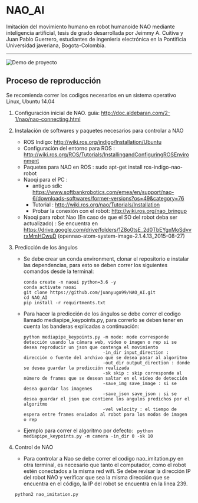 # NAO_AI

Imitación del movimiento humano en robot humanoide NAO mediante inteligencia artificial, tesis de grado desarrollada por Jeimmy A. Cuitiva y Juan Pablo Guerrero, estudiantes de ingenieria electrónica en la Pontificia Universidad javeriana, Bogota-Colombia.

------------------------------

![Demo de proyecto](https://www.youtube.com/watch?v=o3aseUNGSXI)
 
 
## Proceso de reproducción 

Se recomienda correr los codigos necesarios en un sistema operativo Linux, Ubuntu 14.04

1. Configuración inicial de NAO. guía: http://doc.aldebaran.com/2-1/nao/nao-connecting.html

2. Instalación de softwares y paquetes necesarios para controlar a NAO
    * ROS Indigo: http://wiki.ros.org/indigo/Installation/Ubuntu  
    * Configuración del entorno para ROS :  http://wiki.ros.org/ROS/Tutorials/InstallingandConfiguringROSEnvironment
    * Paquetes para NAO en ROS : sudo apt-get install ros-indigo-nao-robot
    * Naoqi para el PC : 
       * antiguo sdk: https://www.softbankrobotics.com/emea/en/support/nao-6/downloads-softwares/former-versions?os=49&category=76
       * Tutorial : http://wiki.ros.org/nao/Tutorials/Installation
       * Probar la conexión con el robot: http://wiki.ros.org/nao_bringup
    * Naoqi para robot Nao (En caso de que el SO del robot deba ser actualizado) : Se encuentra en https://drive.google.com/drive/folders/1Z8o0tsE_2d0TbEYgxMoSdvvrxMmHCwuD (opennao-atom-system-image-2.1.4.13_2015-08-27)
    
    
3. Predicción de los ángulos 
    * Se debe crear un conda environment, clonar el repositorio e instalar las dependencias, para esto se deben correr los siguientes comandos desde la terminal: 
        ```shell
        conda create -n naoai python=3.6 -y
        conda activate naoai
        git clone https://github.com/juanyugo99/NAO_AI.git
        cd NAO_AI
        pip install -r requirtments.txt 
        ```
   
    * Para hacer la predicción de los ángulos se debe correr el codigo llamado mediapipe_keypoints.py, para correrlo se deben tener en cuenta las banderas explicadas a continuación:
        ```shell
        python mediapipe_keypoints.py -m mode: mode corresponde detección usando la cámara web, video o imagen o rep si se desea reproducir un json que contenga el movimiento
                                      -in_dir input_direction : dirección o fuente del archivo que se desea pasar al algoritmo  
                                      -out_dir output_direction : donde se desea guardar la predicción realizada
                                      -sk skip : skip corresponde al número de frames que se desean saltar en el video de detección
                                      -save_img save_image : si se desea guardar las imagenes 
                                      -save_json save_json : si se desea guardar el json que contiene los angulos predichos por el algoritmo
                                      -vel velocity : el tiempo de espera entre frames enviados al robot para los modos de imagen o rep
        ```
   * Ejemplo para correr el algoritmo por defecto: ``` python mediapipe_keypoints.py -m camera -in_dir 0 -sk 10```
        
  
4. Control de NAO 
     * Para controlar a Nao se debe correr el codigo nao_imitation.py en otra terminal, es necesario que tanto el computador, como el robot estén conectados a la misma red wifi. Se debe revisar la dirección IP del robot NAO y verificar que sea la misma dirección que se encuentra en el código, la IP del robot se encuentra en la linea 239.
     
     ```shell
     python2 nao_imitation.py
     ```
 


